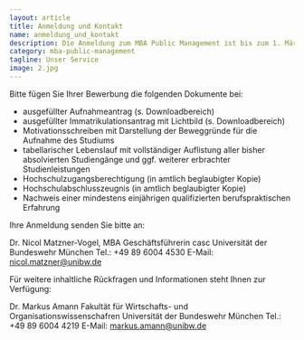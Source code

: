 ```yaml
---
layout: article
title: Anmeldung und Kontakt
name: anmeldung_und_kontakt
description: Die Anmeldung zum MBA Public Management ist bis zum 1. März jedes Jahres möglich, der Studiengang beginnt zum 1. April jedes Jahres. 
category: mba-public-management
tagline: Unser Service
image: 2.jpg
---
```


Bitte fügen Sie Ihrer Bewerbung die folgenden Dokumente bei:

* ausgefüllter Aufnahmeantrag (s. Downloadbereich)
* ausgefüllter Immatrikulationsantrag mit Lichtbild (s. Downloadbereich)
* Motivationsschreiben mit Darstellung der Beweggründe für die Aufnahme des Studiums
* tabellarischer Lebenslauf mit vollständiger Auflistung aller bisher absolvierten Studiengänge und ggf. weiterer erbrachter Studienleistungen
* Hochschulzugangsberechtigung (in amtlich beglaubigter Kopie)
* Hochschulabschlusszeugnis (in amtlich beglaubigter Kopie)
* Nachweis einer mindestens einjährigen qualifizierten berufspraktischen Erfahrung
 

Ihre Anmeldung senden Sie bitte an:

Dr. Nicol Matzner-Vogel, MBA
Geschäftsführerin casc
Universität der Bundeswehr München
Tel.: +49 89 6004 4530
E-Mail:  nicol.matzner@unibw.de
 

Für weitere inhaltliche Rückfragen und Informationen steht Ihnen zur Verfügung:

Dr. Markus Amann
Fakultät für Wirtschafts- und Organisationswissenschafren
Universität der Bundeswehr München
Tel.: +49 89 6004 4219
E-Mail:  markus.amann@unibw.de